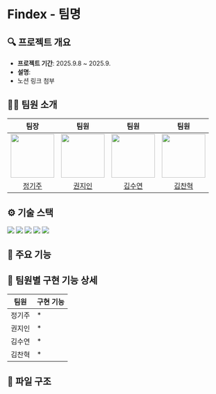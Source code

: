 # Findex - 팀명

## 🔍 프로젝트 개요
- **프로젝트 기간**: 2025.9.8 ~ 2025.9.
- **설명**: 
- 노션 링크 첨부

## 🧑‍💻 팀원 소개
|                                   팀장                                   |                                   팀원                                    |                                   팀원                                   |                                   팀원                                    |
| :--------------------------------------------------------------------------: | :---------------------------------------------------------------------------: | :--------------------------------------------------------------------------: | :--------------------------------------------------------------------------: |
| <img src="https://avatars.githubusercontent.com/u/96522559?v=4" width="100"> | <img src="https://avatars.githubusercontent.com/u/77165598?v=4" width="100"> | <img src="https://avatars.githubusercontent.com/u/217873189?v=4" width="100"> | <img src="https://avatars.githubusercontent.com/u/91006942?v=4" width="100"> |
|                    [정기주](https://github.com/jeonggiju)                     |                    [권지인](https://github.com/kjn4101)                     |                      [김수연](https://github.com/sooyeonz)                      |                   [김찬혁](https://github.com/chanhyeok0201)                 |


## ⚙️ 기술 스택
<div align=left> 
  <img src="https://img.shields.io/badge/java-007396?style=for-the-badge&logo=java&logoColor=white">
  <img src="https://img.shields.io/badge/spring-6DB33F?style=for-the-badge&logo=spring&logoColor=white">
  <img src="https://img.shields.io/badge/postgres-%23316192.svg?style=for-the-badge&logo=postgresql&logoColor=white">
  <img src="https://img.shields.io/badge/github-181717?style=for-the-badge&logo=github&logoColor=white">
  <img src="https://img.shields.io/badge/git-F05032?style=for-the-badge&logo=git&logoColor=white">
</div>

## 📍 주요 기능



## 🧩 팀원별 구현 기능 상세
| 팀원 | 구현 기능 |
|------|----------|
| 정기주 | * |
| 권지인 | * |
| 김수연 | * |
| 김찬혁 | * |

## 📂 파일 구조

